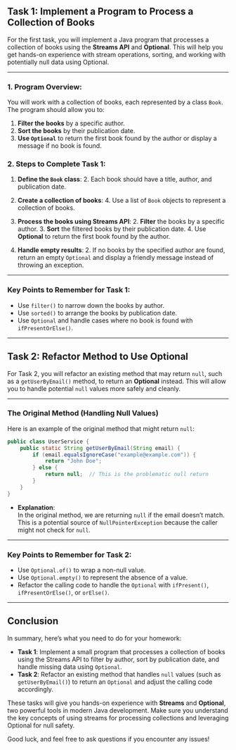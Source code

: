## **Task 1: Implement a Program to Process a Collection of Books**

For the first task, you will implement a Java program that processes a collection of books using the **Streams API** and **Optional**. This will help you get hands-on experience with stream operations, sorting, and working with potentially null data using Optional.

---

### **1. Program Overview:**

You will work with a collection of books, each represented by a class `Book`. The program should allow you to:
1. **Filter the books** by a specific author.
2. **Sort the books** by their publication date.
3. **Use `Optional`** to return the first book found by the author or display a message if no book is found.

### **2. Steps to Complete Task 1:**

1. **Define the `Book` class**:
    2. Each book should have a title, author, and publication date.
2. **Create a collection of books**:
    4. Use a list of `Book` objects to represent a collection of books.

3. **Process the books using Streams API**:
    2. **Filter** the books by a specific author.
    3. **Sort** the filtered books by their publication date.
    4. Use **Optional** to return the first book found by the author.

4. **Handle empty results**:
    2. If no books by the specified author are found, return an empty `Optional` and display a friendly message instead of throwing an exception.

---

### **Key Points to Remember for Task 1**:
- Use `filter()` to narrow down the books by author.
- Use `sorted()` to arrange the books by publication date.
- Use `Optional` and handle cases where no book is found with `ifPresentOrElse()`.

---

## **Task 2: Refactor Method to Use Optional**

For Task 2, you will refactor an existing method that may return `null`, such as a `getUserByEmail()` method, to return an **Optional** instead. This will allow you to handle potential `null` values more safely and cleanly.

---

### **The Original Method (Handling Null Values)**

Here is an example of the original method that might return `null`:

```java
public class UserService {
    public static String getUserByEmail(String email) {
        if (email.equalsIgnoreCase("example@example.com")) {
            return "John Doe";
        } else {
            return null;  // This is the problematic null return
        }
    }
}
```

- **Explanation**:  
  In the original method, we are returning `null` if the email doesn’t match. This is a potential source of `NullPointerException` because the caller might not check for `null`.

---

### **Key Points to Remember for Task 2**:
- Use `Optional.of()` to wrap a non-null value.
- Use `Optional.empty()` to represent the absence of a value.
- Refactor the calling code to handle the `Optional` with `ifPresent()`, `ifPresentOrElse()`, or `orElse()`.

---

## **Conclusion**

In summary, here’s what you need to do for your homework:
- **Task 1**: Implement a small program that processes a collection of books using the Streams API to filter by author, sort by publication date, and handle missing data using `Optional`.
- **Task 2**: Refactor an existing method that handles `null` values (such as `getUserByEmail()`) to return an `Optional` and adjust the calling code accordingly.

These tasks will give you hands-on experience with **Streams** and **Optional**, two powerful tools in modern Java development. Make sure you understand the key concepts of using streams for processing collections and leveraging Optional for null safety.

Good luck, and feel free to ask questions if you encounter any issues!